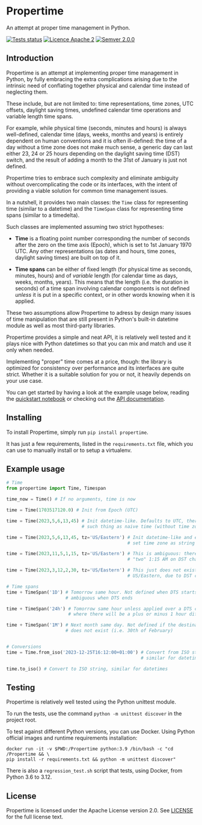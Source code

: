 # Propertime

An attempt at proper time management in Python.

[![Tests status](https://github.com/sarusso/Propertime/actions/workflows/ci.yml/badge.svg)](https://github.com/sarusso/Propertime/actions) [![Licence Apache 2](https://img.shields.io/github/license/sarusso/Propertime)](https://github.com/sarusso/Propertime/blob/main/LICENSE) [![Semver 2.0.0](https://img.shields.io/badge/semver-v2.0.0-blue)](https://semver.org/spec/v2.0.0.html) 

## Introduction


Propertime is an attempt at implementing proper time management in Python, by fully embracing the extra complications arising due to the intrinsic need of conflating together physical and calendar time instead of neglecting them.

These include, but are not limited to: time representations, time zones, UTC offsets, daylight saving times, undefined calendar time operations and variable length time spans.

For example, while physical time (seconds, minutes and hours) is always well-defined, calendar time (days, weeks, months and years) is entirely dependent on human conventions and it is often ill-defined: the time of a day without a time zone does not make much sense, a generic day can last either 23, 24 or 25 hours depending on the daylight saving time (DST) switch, and the result of adding a month to the 31st of January is just not defined.

Propertime tries to embrace such complexity and eliminate ambiguity without overcomplicating the code or its interfaces, with the intent of providing a viable solution for common time management issues.

In a nutshell, it provides two main classes: the ``Time`` class for representing time (similar to a datetime) and the ``TimeSpan`` class for representing time spans (similar to a timedelta).

Such classes are implemented assuming two strict hypotheses:

- **Time** is a floating point number corresponding the number of seconds after the zero on the time axis (Epoch), which is set to 1st January 1970 UTC. Any other representations (as dates and hours, time zones, daylight saving times) are built on top of it.

- **Time spans** can be either of fixed length (for physical time as seconds, minutes, hours) and  of *variable* length (for calendar time as days, weeks, months, years). This means that the length (i.e. the duration in seconds) of a time span involving calendar components is not defined *unless* it is put in a specific context, or in other words knowing when it is applied.

These two assumptions allow Propertime to adress by design many issues of time manipulation that are still present in Python's built-in datetime module as well as most third-party libraries.

Propertime provides a simple and neat API, it is relatively well tested and it plays nice with Python datetimes so that you can mix and match and use it only when needed.

Implementing "proper" time comes at a price, though: the library is optimized for consistency over performance and its interfaces are quite strict. Whether it is a suitable solution for you or not, it heavily depends on your use case.

You can get started by having a look at the example usage below, reading the [quickstart notebook](Quickstart.ipynb) or checking out the [API documentation](https://propertime.readthedocs.io).


## Installing

To install Propertime, simply run ``pip install propertime``.

It has just a few requirements, listed in the ``requirements.txt`` file, which you can use to manually install or to setup a virtualenv.


## Example usage

```python
# Time
from propertime import Time, Timespan

time_now = Time() # If no arguments, time is now

time = Time(1703517120.0) # Init from Epoch (UTC)

time = Time(2023,5,6,13,45) # Init datetime-like. Defaults to UTC, there is no
                            # such thing as naive time (without time zone/offset)

time = Time(2023,5,6,13,45, tz='US/Eastern') # Init datetime-like and easily
                                             # set time zone as string

time = Time(2023,11,5,1,15, tz='US/Eastern') # This is ambiguous: there are
                                             # "two" 1:15 AM on DST change

time = Time(2023,3,12,2,30, tz='US/Eastern') # This just does not exist on
                                             # US/Eastern, due to DST change

# Time spans
time + TimeSpan('1D') # Tomorrow same hour. Not defined when DTS starts, and
                      # ambiguous when DTS ends

time + TimeSpan('24h') # Tomorrow same hour unless applied over a DTS change,
                       # where there will be a plus or minus 1 hour difference

time + TimeSpan('1M') # Next month same day. Not defined if the destination day
                      # does not exist (i.e. 30th of February)


# Conversions
time = Time.from_iso('2023-12-25T16:12:00+01:00') # Convert from ISO string,
                                                  # similar for datetimes

time.to_iso() # Convert to ISO string, similar for datetimes
```


## Testing

Propertime is relatively well tested using the Python unittest module.

To run the tests, use the command ``python -m unittest discover`` in the project root.

To test against different Python versions, you can use Docker. Using Python official images and runtime requirements installation:

    docker run -it -v $PWD:/Propertime python:3.9 /bin/bash -c "cd /Propertime && \
    pip install -r requirements.txt && python -m unittest discover"
    
There is also a ``regression_test.sh`` script that tests, using Docker, from Python 3.6 to 3.12.


## License
Propertime is licensed under the Apache License version 2.0. See [LICENSE](https://github.com/sarusso/Propertime/blob/master/LICENSE) for the full license text.



